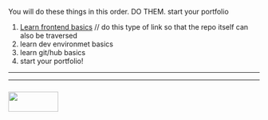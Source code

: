 You will do these things in this order.  DO THEM. start your portfolio

1. [Learn frontend basics](../required-project-resources/---) // do this type of link so that the repo itself can also be traversed
2. learn dev environmet basics
3. learn git/hub basics
4. start your portfolio!


___
___
### <a href="http://elewa.education/blog" target="_blank"><img src="https://user-images.githubusercontent.com/18554853/34921062-506450ae-f97d-11e7-875f-6feeb26ad72d.png" width="100" height="40"/></a>